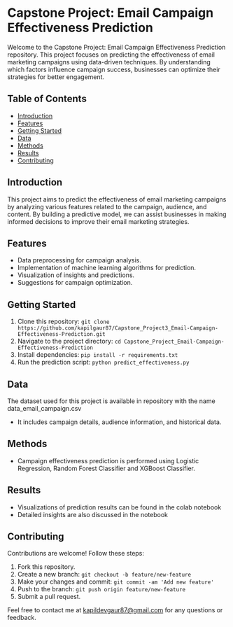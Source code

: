 # Capstone Project: Email Campaign Effectiveness Prediction

Welcome to the Capstone Project: Email Campaign Effectiveness Prediction repository. This project focuses on predicting the effectiveness of email marketing campaigns using data-driven techniques. By understanding which factors influence campaign success, businesses can optimize their strategies for better engagement.

## Table of Contents
- [Introduction](#introduction)
- [Features](#features)
- [Getting Started](#getting-started)
- [Data](#data)
- [Methods](#methods)
- [Results](#results)
- [Contributing](#contributing)

## Introduction
This project aims to predict the effectiveness of email marketing campaigns by analyzing various features related to the campaign, audience, and content. By building a predictive model, we can assist businesses in making informed decisions to improve their email marketing strategies.

## Features
- Data preprocessing for campaign analysis.
- Implementation of machine learning algorithms for prediction.
- Visualization of insights and predictions.
- Suggestions for campaign optimization.

## Getting Started
1. Clone this repository: `git clone https://github.com/kapilgaur87/Capstone_Project3_Email-Campaign-Effectiveness-Prediction.git`
2. Navigate to the project directory: `cd Capstone_Project_Email-Campaign-Effectiveness-Prediction`
3. Install dependencies: `pip install -r requirements.txt`
4. Run the prediction script: `python predict_effectiveness.py`

## Data
The dataset used for this project is available in repository with the name data_email_campaign.csv
- It includes campaign details, audience information, and historical data.

## Methods
- Campaign effectiveness prediction is performed using Logistic Regression, Random Forest Classifier and XGBoost Classifier.

## Results
- Visualizations of prediction results can be found in the colab notebook
- Detailed insights are also discussed in the notebook

## Contributing
Contributions are welcome! Follow these steps:
1. Fork this repository.
2. Create a new branch: `git checkout -b feature/new-feature`
3. Make your changes and commit: `git commit -am 'Add new feature'`
4. Push to the branch: `git push origin feature/new-feature`
5. Submit a pull request.

Feel free to contact me at kapildevgaur87@gmail.com for any questions or feedback.
